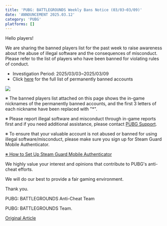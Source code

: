 ```yaml
---
title: 'PUBG: BATTLEGROUNDS Weekly Bans Notice (03/03~03/09)'
date: 'ANNOUNCEMENT 2025.03.12'
category: 'PUBG'
platforms: []
---
```


Hello players!

We are sharing the banned players list for the past week to raise awareness about the abuse of illegal software and the consequences of misconduct. Please refer to the list of players who have been banned for violating rules of conduct.

- Investigation Period: 2025/03/03~2025/03/09
- Click [here](<https://wstatic-prod-boc.krafton.com/common/content/news/20250310/KcE3yte9/250312_WKBL(0303_0309).pdf>) for the full list of permanently banned accounts

![](https://wstatic-prod-boc.krafton.com/common/news/20250310/q6jRnwax.jpg)

※ The banned players list attached on this page shows the in-game nicknames of the permanently banned accounts, and the first 3 letters of each nickname have been replaced with "\*".

※ Please report illegal software and misconduct through in-game reports first and if you need additional assistance, please contact [PUBG Support](https://support.pubg.com/hc/en-us).

※ To ensure that your valuable account is not abused or banned for using illegal software/misconduct, please make sure you sign up for Steam Guard Mobile Authenticator.

[※ How to Set Up Steam Guard Mobile Authenticator](https://support.pubg.com/hc/en-us/articles/115004196114-How-do-I-set-up-Steam-Guard-)

We highly value your interest and opinions that contribute to PUBG's anti-cheat efforts. 

We will do our best to provide a fair gaming environment.

Thank you.

PUBG: BATTLEGROUNDS Anti-Cheat Team

PUBG: BATTLEGROUNDS Team.

[Original Article](https://www.pubg.com/en/news/8296)
